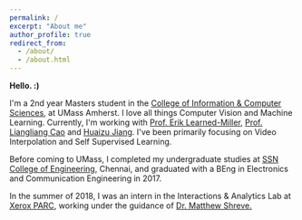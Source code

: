 ```yaml
---
permalink: /
excerpt: "About me"
author_profile: true
redirect_from: 
  - /about/
  - /about.html
---
```


**Hello. :)**

I'm a 2nd year Masters student in the [College of Information & Computer Sciences](https://www.cics.umass.edu/), at UMass Amherst. I love all things Computer Vision and Machine Learning. Currently, I'm working with [Prof. Erik Learned-Miller](http://people.cs.umass.edu/~elm/), [Prof. Liangliang Cao](http://people.cs.umass.edu/~llcao/) and [Huaizu Jiang](https://people.cs.umass.edu/~hzjiang/). I've been primarily focusing on Video Interpolation and Self Supervised Learning.  

Before coming to UMass, I completed my undergraduate studies at [SSN College of Engineering](http://www.ssn.edu.in/), Chennai, and graduated with a BEng in Electronics and Communication Engineering in 2017.

In the summer of 2018, I was an intern in the Interactions & Analytics Lab at [Xerox PARC](https://www.parc.com), working under the guidance of [Dr. Matthew Shreve.](https://www.parc.com/about-parc/our-people/matthew-shreve/)

